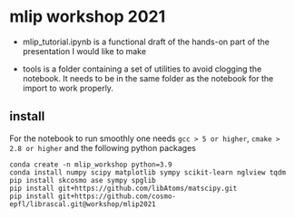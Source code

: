 # mlip workshop 2021

+ mlip_tutorial.ipynb is a functional draft of the hands-on part of the presentation I would like to make

+ tools is a folder containing a set of utilities to avoid clogging the notebook. It needs to be in the same folder as the notebook for the import to work properly.
## install

For the notebook to run smoothly one needs `gcc > 5 or higher`, `cmake > 2.8 or higher` and the following python packages

```
conda create -n mlip_workshop python=3.9
conda install numpy scipy matplotlib sympy scikit-learn nglview tqdm
pip install skcosmo ase sympy spglib
pip install git+https://github.com/libAtoms/matscipy.git
pip install git+https://github.com/cosmo-epfl/librascal.git@workshop/mlip2021

```